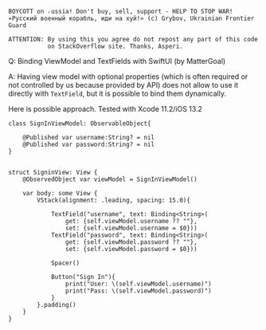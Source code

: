 ```
BOYCOTT on ᵣussia! Don't buy, sell, support - HELP TO STOP WAR!
«Русский военный корабль, иди на хуй!» (c) Grybov, Ukrainian Frontier Guard

ATTENTION: By using this you agree do not repost any part of this code
           on StackOverflow site. Thanks, Asperi.
```

Q: Binding ViewModel and TextFields with SwiftUI (by MatterGoal)

A: Having view model with optional properties (which is often required or
not controlled by us because provided by API) does not allow to use it directly
with `TextField`, but it is possible to bind them dynamically.

Here is possible approach. Tested with Xcode 11.2/iOS 13.2


    class SignInViewModel: ObservableObject{
    
        @Published var username:String? = nil
        @Published var password:String? = nil
    }
    
    
    struct SigninView: View {
        @ObservedObject var viewModel = SignInViewModel()
    
        var body: some View {
            VStack(alignment: .leading, spacing: 15.0){
    
                TextField("username", text: Binding<String>(
                    get: {self.viewModel.username ?? ""},
                    set: {self.viewModel.username = $0}))
                TextField("password", text: Binding<String>(
                    get: {self.viewModel.password ?? ""},
                    set: {self.viewModel.password = $0}))
    
                Spacer()
    
                Button("Sign In"){
                    print("User: \(self.viewModel.username)")
                    print("Pass: \(self.viewModel.password)")
                }
            }.padding()
        }
    }

